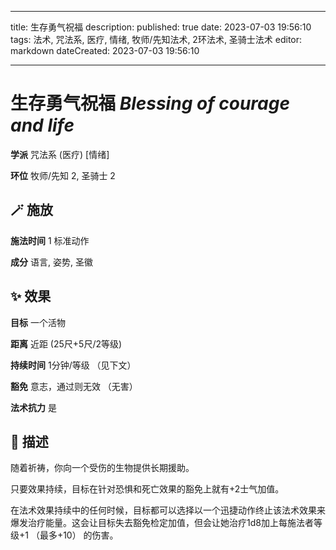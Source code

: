 
---
title: 生存勇气祝福
description: 
published: true
date: 2023-07-03 19:56:10
tags: 法术, 咒法系, 医疗, 情绪, 牧师/先知法术, 2环法术, 圣骑士法术
editor: markdown
dateCreated: 2023-07-03 19:56:10

---

# **生存勇气祝福** *Blessing of courage and life*

**学派** 咒法系 (医疗) \[情绪\] 

**环位** 牧师/先知 2, 圣骑士 2

## 🪄 施放

**施法时间** 1 标准动作

**成分** 语言, 姿势, 圣徽

## ✨ 效果 

**目标** 一个活物 

**距离** 近距 (25尺+5尺/2等级)  

**持续时间** 1分钟/等级 （见下文） 

**豁免** 意志，通过则无效 （无害）

**法术抗力** 是

## 📖 描述

随着祈祷，你向一个受伤的生物提供长期援助。

只要效果持续，目标在针对恐惧和死亡效果的豁免上就有+2士气加值。

在法术效果持续中的任何时候，目标都可以选择以一个迅捷动作终止该法术效果来爆发治疗能量。这会让目标失去豁免检定加值，但会让她治疗1d8加上每施法者等级+1 （最多+10） 的伤害。
    